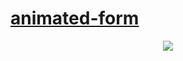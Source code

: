 # [animated-form](https://jackesfonseca.github.io/animated-form/)

<center>
  <img src="https://user-images.githubusercontent.com/53023400/158913290-01356335-7e17-4d53-ad2f-933aa30a7ccb.png">
</center>
